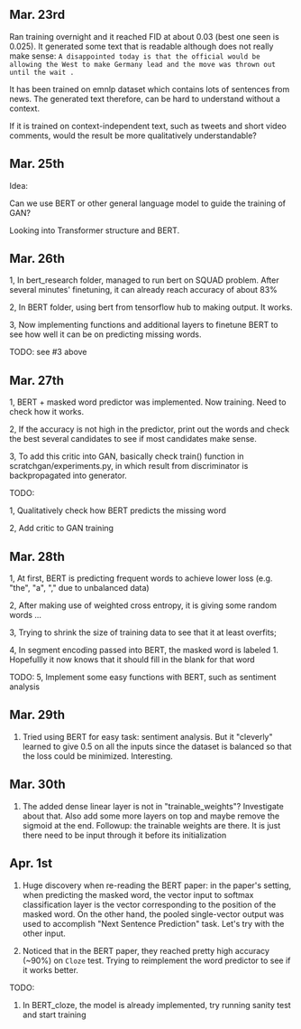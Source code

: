 ## Mar. 23rd
Ran training overnight and it reached FID at about 0.03 (best one seen is 0.025). It generated some text that is readable although does not really make sense:
`A disappointed today is that the official would be allowing the West to make Germany lead and the move was thrown out until the wait .`

It has been trained on emnlp dataset which contains lots of sentences from news. The generated text therefore, can be hard to understand without a context.

If it is trained on context-independent text, such as tweets and short video comments, would the result be more qualitatively understandable?


## Mar. 25th
Idea:

Can we use BERT or other general language model to guide the training of GAN?

Looking into Transformer structure and BERT.

## Mar. 26th
1, In bert_research folder, managed to run bert on SQUAD problem. After several minutes' finetuning, it can already reach accuracy of about 83%

2, In BERT folder, using bert from tensorflow hub to making output. It works.

3, Now implementing functions and additional layers to finetune BERT to see how well it can be on predicting missing words.

TODO:
see #3 above

## Mar. 27th
1, BERT + masked word predictor was implemented. Now training. Need to check how it works.

2, If the accuracy is not high in the predictor, print out the words and check the best several candidates to see if most candidates make sense.

3, To add this critic into GAN, basically check train() function in scratchgan/experiments.py, in which result from discriminator is backpropagated into generator.

TODO:

1, Qualitatively check how BERT predicts the missing word

2, Add critic to GAN training

## Mar. 28th
1, At first, BERT is predicting frequent words to achieve lower loss (e.g. "the", "a", "," due to unbalanced data)

2, After making use of weighted cross entropy, it is giving some random words ... 

3, Trying to shrink the size of training data to see that it at least overfits; 

4, In segment encoding passed into BERT, the masked word is labeled 1. Hopefullly it now knows that it should fill in the blank for that word

TODO:
5, Implement some easy functions with BERT, such as sentiment analysis

## Mar. 29th
1. Tried using BERT for easy task: sentiment analysis. But it "cleverly" learned to give 0.5 on all the inputs since the dataset is balanced so that the loss could be minimized. Interesting.

## Mar. 30th
1. The added dense linear layer is not in "trainable_weights"? Investigate about that. Also add some more layers on top and maybe remove the sigmoid at the end.
Followup: the trainable weights are there. It is just there need to be input through it before its initialization

## Apr. 1st
1. Huge discovery when re-reading the BERT paper: in the paper's setting, when predicting the masked word, the vector input to softmax classification layer is the vector corresponding to the position of the masked word. On the other hand, the pooled single-vector output was used to accomplish "Next Sentence Prediction" task. Let's try with the other input.

2. Noticed that in the BERT paper, they reached pretty high accuracy (~90%) on `Cloze` test. Trying to reimplement the word predictor to see if it works better.

TODO:
1. In BERT_cloze, the model is already implemented, try running sanity test and start training